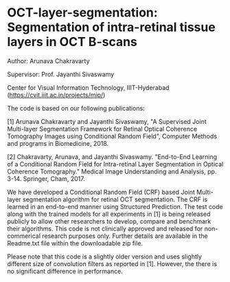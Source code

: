 # OCT-layer-segmentation: Segmentation of intra-retinal tissue layers in OCT B-scans
Author: Arunava Chakravarty

Supervisor: Prof. Jayanthi Sivaswamy

Center for Visual Information Technology, IIIT-Hyderabad (https://cvit.iiit.ac.in/projects/mip/)

The code is based on our following publications:

[1] Arunava Chakravarty and Jayanthi Sivaswamy, "A Supervised Joint Multi-layer Segmentation Framework for Retinal Optical Coherence Tomography Images using Conditional Random Field", Computer Methods and programs in Biomedicine, 2018.

[2] Chakravarty, Arunava, and Jayanthi Sivaswamy. "End-to-End Learning of a Conditional Random Field for Intra-retinal Layer Segmentation in Optical Coherence Tomography." Medical Image Understanding and Analysis, pp. 3-14. Springer, Cham, 2017.


We have developed a Conditional Random Field (CRF) based Joint Multi-layer segmentation algorithm for retinal OCT segmentation. The CRF is learned in an end-to-end manner using Structured Prediction. The test code along with the trained models for all experiments in [1] is being released publicly to allow other researchers to develop, compare and benchmark their algorithms. This code is not clinically approved and released for non-commerical research purposes only. Further details are available in the Readme.txt file within the downloadable zip file.

Please note that this code is a slightly older version and uses slightly different size of convolution filters as reported in [1].
However, the there is no significant difference in performance. 
